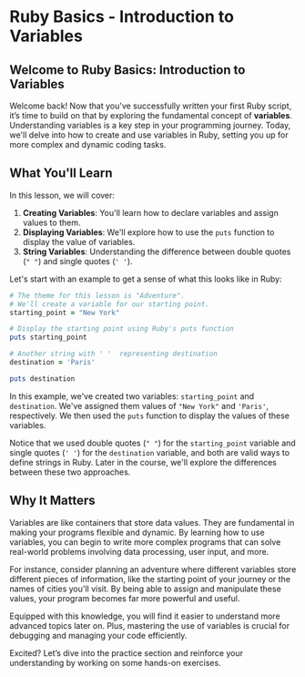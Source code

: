 # Ruby Basics - Introduction to Variables

## Welcome to Ruby Basics: Introduction to Variables
Welcome back! Now that you've successfully written your first Ruby script, it’s time to build on that by exploring the fundamental concept of **variables**. Understanding variables is a key step in your programming journey. Today, we'll delve into how to create and use variables in Ruby, setting you up for more complex and dynamic coding tasks.

## What You'll Learn
In this lesson, we will cover:

1. **Creating Variables**: You'll learn how to declare variables and assign values to them.
2. **Displaying Variables**: We'll explore how to use the `puts` function to display the value of variables.
3. **String Variables**: Understanding the difference between double quotes (`" "`) and single quotes (`' '`).

Let's start with an example to get a sense of what this looks like in Ruby:

```Ruby
# The theme for this lesson is "Adventure".
# We'll create a variable for our starting point.
starting_point = "New York"

# Display the starting point using Ruby's puts function
puts starting_point

# Another string with ' '  representing destination
destination = 'Paris'

puts destination
```

In this example, we've created two variables: `starting_point` and `destination`. We've assigned them values of `"New York"` and `'Paris'`, respectively. We then used the `puts` function to display the values of these variables.

Notice that we used double quotes (`" "`) for the `starting_point` variable and single quotes (`' '`) for the `destination` variable, and both are valid ways to define strings in Ruby. Later in the course, we'll explore the differences between these two approaches.

## Why It Matters
Variables are like containers that store data values. They are fundamental in making your programs flexible and dynamic. By learning how to use variables, you can begin to write more complex programs that can solve real-world problems involving data processing, user input, and more.

For instance, consider planning an adventure where different variables store different pieces of information, like the starting point of your journey or the names of cities you'll visit. By being able to assign and manipulate these values, your program becomes far more powerful and useful.

Equipped with this knowledge, you will find it easier to understand more advanced topics later on. Plus, mastering the use of variables is crucial for debugging and managing your code efficiently.

Excited? Let’s dive into the practice section and reinforce your understanding by working on some hands-on exercises.
